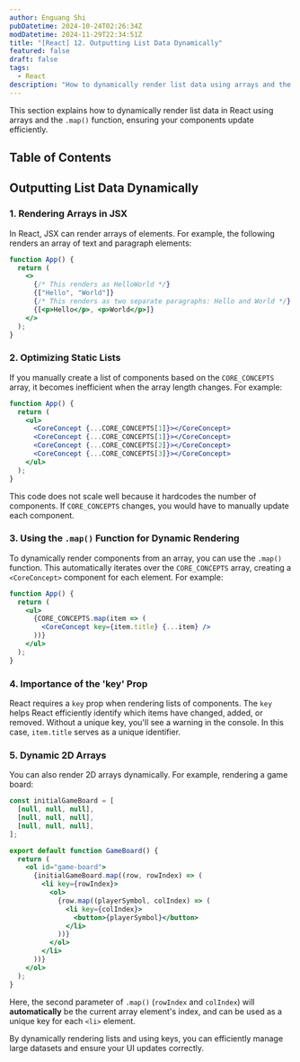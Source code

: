 ```yaml
---
author: Enguang Shi
pubDatetime: 2024-10-24T02:26:34Z
modDatetime: 2024-11-29T22:34:51Z
title: "[React] 12. Outputting List Data Dynamically"
featured: false
draft: false
tags:
  - React
description: "How to dynamically render list data using arrays and the map function in React."
---
```


This section explains how to dynamically render list data in React using arrays and the `.map()` function, ensuring your components update efficiently.

## Table of Contents

## Outputting List Data Dynamically

### 1. Rendering Arrays in JSX

In React, JSX can render arrays of elements. For example, the following renders an array of text and paragraph elements:

```jsx
function App() {
  return (
    <>
      {/* This renders as HelloWorld */}
      {["Hello", "World"]}
      {/* This renders as two separate paragraphs: Hello and World */}
      {[<p>Hello</p>, <p>World</p>]}
    </>
  );
}
```

### 2. Optimizing Static Lists

If you manually create a list of components based on the `CORE_CONCEPTS` array, it becomes inefficient when the array length changes. For example:

```jsx
function App() {
  return (
    <ul>
      <CoreConcept {...CORE_CONCEPTS[1]}></CoreConcept>
      <CoreConcept {...CORE_CONCEPTS[1]}></CoreConcept>
      <CoreConcept {...CORE_CONCEPTS[2]}></CoreConcept>
      <CoreConcept {...CORE_CONCEPTS[3]}></CoreConcept>
    </ul>
  );
}
```

This code does not scale well because it hardcodes the number of components. If `CORE_CONCEPTS` changes, you would have to manually update each component.

### 3. Using the `.map()` Function for Dynamic Rendering

To dynamically render components from an array, you can use the `.map()` function. This automatically iterates over the `CORE_CONCEPTS` array, creating a `<CoreConcept>` component for each element. For example:

```jsx
function App() {
  return (
    <ul>
      {CORE_CONCEPTS.map(item => (
        <CoreConcept key={item.title} {...item} />
      ))}
    </ul>
  );
}
```

### 4. Importance of the 'key' Prop

React requires a `key` prop when rendering lists of components. The `key` helps React efficiently identify which items have changed, added, or removed. Without a unique key, you'll see a warning in the console. In this case, `item.title` serves as a unique identifier.

### 5. Dynamic 2D Arrays

You can also render 2D arrays dynamically. For example, rendering a game board:

```jsx
const initialGameBoard = [
  [null, null, null],
  [null, null, null],
  [null, null, null],
];

export default function GameBoard() {
  return (
    <ol id="game-board">
      {initialGameBoard.map((row, rowIndex) => (
        <li key={rowIndex}>
          <ol>
            {row.map((playerSymbol, colIndex) => (
              <li key={colIndex}>
                <button>{playerSymbol}</button>
              </li>
            ))}
          </ol>
        </li>
      ))}
    </ol>
  );
}
```

Here, the second parameter of `.map()` (`rowIndex` and `colIndex`) will **automatically** be the current array element's index, and can be used as a unique key for each `<li>` element.

By dynamically rendering lists and using keys, you can efficiently manage large datasets and ensure your UI updates correctly.
